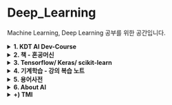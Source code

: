 # Deep_Learning 

Machine Learning, Deep Learning 공부를 위한 공간입니다.
<details>
  <summary><b>1. KDT AI Dev-Course </b></summary>
  - 자료구조, 알고리즘
  - 인공지능을 위하 수학
</details>
<details>
  <summary><b>2. 책 - 혼공머신 </b></summary>
  
  ![image](https://user-images.githubusercontent.com/59414764/115765205-70c72300-a3e1-11eb-96d1-5a93638f41da.png)
  
  정말 기초 개념 혼자서 공부하기 좋은 책!  
  학교 수업을 복습하기엔 딱이었다.  
   [folder Link](https://github.com/xcellentbird/Deep_Learning/tree/main/%ED%98%BC%EA%B3%B5%EB%A8%B8%EC%8B%A0)  
   [저자 블로그](https://tensorflow.blog/hg-mldl/)
</details>
<details>
  <summary><b>3. Tensorflow/ Keras/ scikit-learn </b></summary>
  
  - API, 함수 모음집
    <details>
    <summary><b>Tensorflow</b></summary>
    </details>
    <details>
    <summary><b>Keras</b></summary>
    </details>
    <details>
    <summary><b>scikit-learn</b></summary>
  
    - sklearn.model_selection.train_test_split(*arrays, test_size, train_size, random_state, shuffle) = return list, length=2*len(arrays)    
    - sklearn.neighbors.KNeighborsClassifier(n_neighbors=5, weights={‘uniform’, ‘distance’}, algorithm={‘auto’, ‘ball_tree’, ‘kd_tree’, ‘brute’}, leaf_size=30(set when algorithm=ball_tree, kd_tree), p=1:manhattan_distance|2:euclidean_distance)    
    - - kn.fit(), kn.get_params(), kn.predict, kn.predict_proba  
    </details>
</details>
<details>
  <summary><b>4. 기계학습 - 강의 복습 노트 </b></summary>
</details>
<details>
  <summary><b>5. 용어사전 </b></summary>
  
  표준점수: 훈련 세트의 스테일을 바꾸는 대표적인 방법. 특성의 평균을 빼고 표준편차로 나누는 원리. (잊지 않고 훈련 세트의 평균, 표준편차로 테스트 세트의 표준점수를 내야한다).  
  semi-supervised learning(준지도학습): 지도학습에서 레이블링 작업에 대한 시간과 비용을 줄이고자 나온 방법. 일부만을 레이블링하고(AI에 힌트와 예시를 던져주고), 나머지 데이터는 unsupervised learning(혼자서 깨우치도록)하도록 만든다. 
</details>
<details>
  <summary><b>6. About AI </b></summary>
  
  [실리콘밸리의 ML옵스 가이드 리뷰](https://github.com/xcellentbird/Deep_Learning/blob/main/%EC%8B%A4%EB%A6%AC%EC%BD%98%EB%B0%B8%EB%A6%AC%EC%9D%98%20ML%EC%98%B5%EC%8A%A4%20%EA%B0%80%EC%9D%B4%EB%93%9C.md)  
  
  ML의 평가
  - 분류 모델 측면 - 정확도(Accuracy) = 예측 결과가 실제와 동일한 데이터 건수 / 전체 예측 데이터 건수.  
  ![image](https://user-images.githubusercontent.com/59414764/115999361-5467f800-a626-11eb-94b3-4fd9cdf463e8.png)

  
</details>
<details>
  <summary><b>+) TMI </b></summary>
  
  - 경량화, 추론 속도 한계가 있을 때는, Tensorrt나 Onnx로 변환시켜 최적화 시킬 수 있다. 하지만 호환되지 않는 몇 함수가 있으므로 확인 후 사용해야한다.
  - Tensorrt: NVDIA GPU를 이용한 모델 최적화 엔진 인터페이스 - https://developer.nvidia.com/tensorrt
  - Onnx: Tensorflow, PyTorch에서 만든 모델들을 export하고, 서로 각 프레임워크 환경 또는 모바일 환경에서 import하여 호환 사용을 가능하게 한다. - https://github.com/onnx/onnx
  
  - PID제어 기법과 딥러닝은 어느 정도 연관성이 있지 않을까? 주로 PID Gain값을 ML을 이용하여 잡아주는 식으로 사용된다.
  
  ![image](https://user-images.githubusercontent.com/59414764/115998955-c4757e80-a624-11eb-8ebc-bfce97b0dc0d.png)  

  ![image](https://user-images.githubusercontent.com/59414764/115998960-cb03f600-a624-11eb-9ac8-6d375ec79584.png)  

  ![PID_Compensation_Animated](https://user-images.githubusercontent.com/59414764/115999012-fd155800-a624-11eb-86b1-1cc614916506.gif)

</details>

